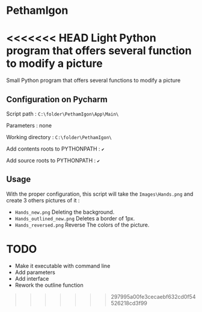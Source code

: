 # PethamIgon
<<<<<<< HEAD
Light Python program that offers several function to modify a picture
=======
Small Python program that offers several functions to modify a picture

## Configuration on Pycharm

Script path : `C:\folder\PethamIgon\App\Main\`

Parameters : none

Working directory : `C:\folder\PethamIgon\`

Add contents roots to PYTHONPATH : `✔️`

Add source roots to PYTHONPATH : `✔️`

## Usage

With the proper configuration, this script will take the `Images\Hands.png` and create 3 others pictures of it : 
* `Hands_new.png` Deleting the background.
* `Hands_outlined_new.png` Deletes a border of 1px.
* `Hands_reversed.png` Reverse The colors of the picture.


# TODO

* Make it executable with command line
* Add parameters
* Add interface
* Rework the outline function
>>>>>>> 297995a00fe3cecaebf632cd0f54526218cd3f99
